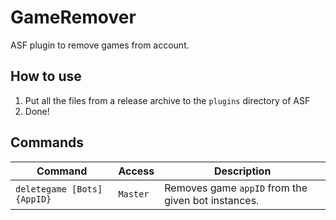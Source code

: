 # GameRemover
ASF plugin to remove games from account.

## How to use
1. Put all the files from a release archive to the `plugins` directory of ASF
2. Done!

## Commands

| Command                     | Access   | Description                                        |
|-----------------------------|----------|----------------------------------------------------|
| `deletegame [Bots] {AppID}` | `Master` | Removes game `appID` from the given bot instances. |
